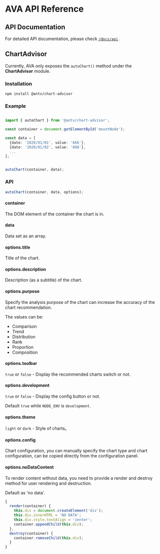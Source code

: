# AVA API Reference

## API Documentation

For detailed API documentation, please check [`/docs/api`](./docs/api/index.md) .

## ChartAdvisor

Currently, AVA only exposes the `autoChart()` method under the **ChartAdvisor** module.

### Installation

```shell
npm install @antv/chart-advisor
```

### Example

```typescript

import { autoChart } from '@antv/chart-advisor';

const container = document.getElementById('mountNode');

const data = [
  {date: '2020/01/01', value: '666'},
  {date: '2020/01/02', value: '888'},
  ...
];


autoChart(container, data);
```

### API

```typescript
autoChart(container, data, options);
```

#### container

The DOM element of the container the chart is in.

#### data

Data set as an array.

#### options.title

Title of the chart.

#### options.description

Description (as a subtitle) of the chart.

#### options.purpose

Specify the analysis purpose of the chart can increase the accuracy of the chart recommendation.

The values ​​can be:

* Comparison
* Trend
* Distribution
* Rank
* Proportion
* Composition

#### options.toolbar

`true` or `false` - Display the recommended charts switch or not.

#### options.development

`true` or `false` - Display the config button or not.

Default `true` while `NODE_ENV` is `development`.

#### options.theme

`light` or `dark` - Style of charts。

#### options.config

Chart configuration, you can manually specify the chart type and chart configuration, can be copied directly from the configuration panel.

#### options.noDataContent

To render content without data, you need to provide a render and destroy method for user rendering and destruction.

Default as 'no data'.

```typescript
{
  render(container) {
    this.div = document.createElement('div');
    this.div.innerHTML = 'NO DATA';
    this.div.style.textAlign = 'center';
    container.appendChild(this.div);
  },
  destroy(container) {
    container.removeChild(this.div);
  }
}
```
